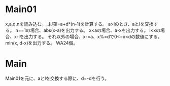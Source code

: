 # Main01
x,a,d,nを読み込む。
末項l=a+d*(n-1)を計算する。
a>lのとき、aとlを交換する。
n==1の場合、abs(x-a)を出力する。
x<aの場合、a-xを出力する。
l<xの場合、x-lを出力する。
それ以外の場合、x-=a、x%=dで0<=x<dの数値にする。min(x, d-x)を出力する。
WA24個。

# Main
Main01を元に、aとlを交換する際に、d=-dを行う。

